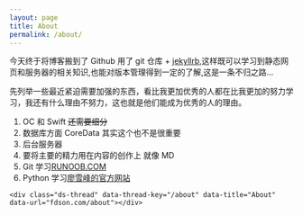```yaml
---
layout: page
title: About
permalink: /about/
---
```

今天终于将博客搬到了 Github 用了 git 仓库 + [jekyllrb](http://jekyllrb.com/),这样既可以学习到静态网页和服务器的相关知识,也能对版本管理得到一定的了解,这是一条不归之路...

先列举一些最近紧迫需要加强的东西，看比我更加优秀的人都在比我更加的努力学习，我还有什么理由不努力，这也就是他们能成为优秀的人的理由。

1. OC 和 Swift ~~还需要细分~~
2. 数据库方面 CoreData 其实这个也不是很重要
3. 后台服务器
4. 要将主要的精力用在内容的创作上 就像 MD
5. Git 学习[RUNOOB.COM](http://www.runoob.com/git/git-tutorial.html)
6. Python 学习[廖雪峰的官方网站](http://www.liaoxuefeng.com/wiki/0014316089557264a6b348958f449949df42a6d3a2e542c000)
<!-- 多说评论框 start -->
	<div class="ds-thread" data-thread-key="/about" data-title="About" data-url="fdson.com/about"></div>
<!-- 多说评论框 end -->
<!-- 多说公共JS代码 start (一个网页只需插入一次) -->
<script type="text/javascript">
var duoshuoQuery = {short_name:"skullft"};
	(function() {
		var ds = document.createElement('script');
		ds.type = 'text/javascript';ds.async = true;
		ds.src = (document.location.protocol == 'https:' ? 'https:' : 'http:') + '//static.duoshuo.com/embed.js';
		ds.charset = 'UTF-8';
		(document.getElementsByTagName('head')[0] 
		 || document.getElementsByTagName('body')[0]).appendChild(ds);
	})();
	</script>
<!-- 多说公共JS代码 end -->
